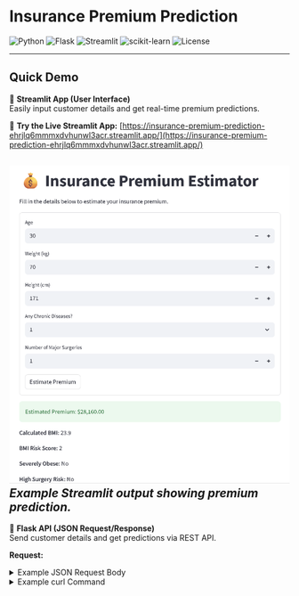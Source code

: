 # **Insurance Premium Prediction**

![Python](https://img.shields.io/badge/Python-3.8%2B-blue.svg)
![Flask](https://img.shields.io/badge/Flask-API-green.svg)
![Streamlit](https://img.shields.io/badge/Streamlit-App-red.svg)
![scikit-learn](https://img.shields.io/badge/scikit--learn-ML-yellow.svg)
![License](https://img.shields.io/badge/License-MIT-purple.svg)

---

## **Quick Demo**

🔹 **Streamlit App (User Interface)**  
Easily input customer details and get real-time premium predictions.  

🔗 **Try the Live Streamlit App:** [https://insurance-premium-prediction-ehrjlq6mmmxdvhunwl3acr.streamlit.app/](https://insurance-premium-prediction-ehrjlq6mmmxdvhunwl3acr.streamlit.app/)




![Streamlit Demo Screenshot](Streamlit%20screenshot.png)
*Example Streamlit output showing premium prediction.*
---


🔹 **Flask API (JSON Request/Response)**  
Send customer details and get predictions via REST API.  

**Request:**  
<details> <summary>Example JSON Request Body</summary>
{
  "Age": 40,
  "Weight": 75,
  "BMI": 24.5,
  "AnyChronicDiseases": 0,
  "NumberOfMajorSurgeries": 1,
  "SeverelyObese": 0,
  "BMI_RiskScore": 1.2,
  "HighSurgeryRisk": 0,
  "AgeGroup": "Middle"
}

</details> <details> <summary>Example curl Command</summary>
curl -X POST http://127.0.0.1:5000/predict \
-H "Content-Type: application/json" \
-d '{
  "Age": 40,
  "Weight": 75,
  "BMI": 24.5,
  "AnyChronicDiseases": 0,
  "NumberOfMajorSurgeries": 1,
  "SeverelyObese": 0,
  "BMI_RiskScore": 1.2,
  "HighSurgeryRisk": 0,
  "AgeGroup": "Middle"
}'


---

## **Project Overview**
This project predicts **insurance premiums** based on customer data using machine learning.  

It includes:
- **Exploratory Data Analysis (EDA)**
- **Hypothesis Testing**
- **Machine Learning Modeling**
- **Deployment via Flask API and Streamlit App**

The model helps estimate premiums for individuals given their demographic and health data.

---

## **File Structure**
insurance-premium-prediction/
├── insurance_analysis.ipynb # EDA + ML notebook
├── insurance_premium_model.pkl # Trained model
├── streamlit_app.py # Streamlit frontend
├── app.py # Flask API backend
├── requirements.txt # Dependencies
├── README.md

---

## **Features Used for Prediction**
The model requires the following features in **JSON format**:

- **Age**
- **Weight**
- **BMI**
- **AnyChronicDiseases** (0 or 1)
- **NumberOfMajorSurgeries**
- **SeverelyObese** (0 or 1)
- **BMI_RiskScore**
- **HighSurgeryRisk** (0 or 1)
- **AgeGroup** (e.g., 'Young', 'Middle', 'Senior')

**Target variable:** `PremiumPrice`

---

## **How to Run the Flask API**

### **Step 1: Clone the repository**
git clone https://github.com/DrVipulaSharma/insurance-premium-prediction.git
cd insurance-premium-prediction

### **Step 2: Create a virtual environment**
python -m venv flask_new

**Activate the environment:**
- **Windows:**

flask_new\Scripts\activate
- **macOS/Linux:**
source flask_new/bin/activate

### **Step 3: Install dependencies**
pip install -r requirements.txt

### **Step 4: Run the Flask app**
python app.py

### **Step 5: Example API Request**
Using `curl`:
curl -X POST http://127.0.0.1:5000/predict
-H "Content-Type: application/json"
-d '{
"Age":40,
"Weight":75,
"BMI":24.5,
"AnyChronicDiseases":0,
"NumberOfMajorSurgeries":1,
"SeverelyObese":0,
"BMI_RiskScore":1.2,
"HighSurgeryRisk":0,
"AgeGroup":"Middle"
}'

**Example Response:**
{"predicted_premium": 26625.0}

---

## **Streamlit App**
Run the frontend with:
streamlit run streamlit_app.py

This launches a **web interface** where users can input their details and get premium predictions.

---

## **Model & Performance**
| **Model**          | **RMSE**  | **MAE**   | **R²**   |
|--------------------|-----------|-----------|----------|
| RandomForest       | 3871.43   | 2035.93   | 0.6085   |
| GradientBoosting   | 3967.68   | 2293.31   | 0.5895   |
| LinearRegression   | 4021.89   | 2719.17   | 0.5817   |
| NeuralNetwork      | 4376.62   | 3051.32   | 0.5054   |
| DecisionTree       | 5256.96   | 2162.87   | 0.2794   |

**Best Model:**  
`RandomForestRegressor(n_estimators=200, random_state=42)`

---

## **Requirements**
Install all dependencies with:
pip install -r requirements.txt

Dependencies include:
- Flask  
- Streamlit  
- pandas  
- scikit-learn  
- other necessary packages  

---

## **Notes & Usage**
- **File Placement:** Ensure `insurance_premium_model.pkl` and `app.py` are in the same directory before running the Flask API.  
- **Flask API:**
  - Provides endpoints for insurance premium predictions.  
  - **Required features must be included** in the JSON input.  
  - Missing fields will return an **error**.  

- **Streamlit App:**  
  - Provides a **user-friendly interface**.  
  - Run via:
    ```
    streamlit run streamlit_app.py
    ```

---

## **Author**
**Dr. Vipula Sharma**























